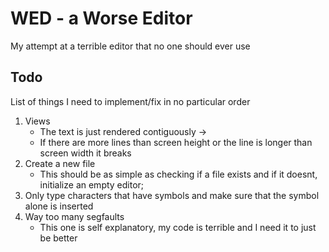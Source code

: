 # WED - a Worse Editor
My attempt at a terrible editor that no one should ever use

## Todo
List of things I need to implement/fix in no particular order
1. Views 
    - The text is just rendered contiguously ->
    - If there are more lines than screen height or the line is longer than screen width it breaks
2. Create a new file
    - This should be as simple as checking if a file exists and if it doesnt, initialize an empty editor;
3. Only type characters that have symbols and make sure that the symbol alone is inserted
4. Way too many segfaults
    - This one is self explanatory, my code is terrible and I need it to just be better
